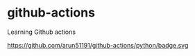 # github-actions
Learning Github actions

https://github.com/arun51191/github-actions/python/badge.svg